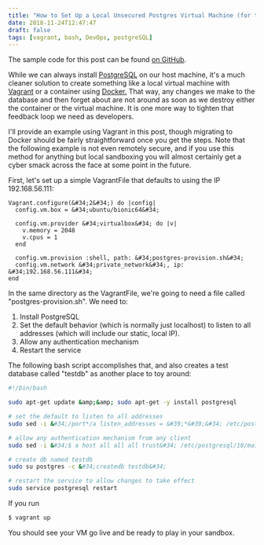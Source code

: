 ```yaml
---
title: "How to Set Up a Local Unsecured Postgres Virtual Machine (for testing)"
date: 2018-11-24T12:47:47
draft: false
tags: [vagrant, bash, DevOps, postgreSQL]
---
```


The sample code for this post can be found [on GitHub](https://github.com/nfisher23/integration-testing-postgres-and-spring/tree/master/postgres-vm-sandbox).

While we can always install [PostgreSQL](https://www.postgresql.org/) on our host machine, it&#39;s a much cleaner solution to create something like a local virtual machine with [Vagrant](https://www.vagrantup.com/) or a container using [Docker.](https://www.docker.com/) That way, any changes we make to the database and then forget about are not around as soon as we destroy either the container or the virtual machine. It is one more way to tighten that feedback loop we need as developers.

I&#39;ll provide an example using Vagrant in this post, though migrating to Docker should be fairly straightforward once you get the steps. Note that the following example is not even remotely secure, and if you use this method for anything but local sandboxing you will almost certainly get a cyber smack across the face at some point in the future.

First, let&#39;s set up a simple VagrantFile that defaults to using the IP 192.168.56.111:

```
Vagrant.configure(&#34;2&#34;) do |config|
  config.vm.box = &#34;ubuntu/bionic64&#34;

  config.vm.provider &#34;virtualbox&#34; do |v|
    v.memory = 2048
    v.cpus = 1
  end

  config.vm.provision :shell, path: &#34;postgres-provision.sh&#34;
  config.vm.network &#34;private_network&#34;, ip: &#34;192.168.56.111&#34;
end
```

In the same directory as the VagrantFile, we&#39;re going to need a file called &#34;postgres-provision.sh&#34;. We need to:

1. Install PostgreSQL
2. Set the default behavior (which is normally just localhost) to listen to all addresses (which will include our static, local IP).
3. Allow any authentication mechanism
4. Restart the service

The following bash script accomplishes that, and also creates a test database called &#34;testdb&#34; as another place to toy around:

```bash
#!/bin/bash

sudo apt-get update &amp;&amp; sudo apt-get -y install postgresql

# set the default to listen to all addresses
sudo sed -i &#34;/port*/a listen_addresses = &#39;*&#39;&#34; /etc/postgresql/10/main/postgresql.conf

# allow any authentication mechanism from any client
sudo sed -i &#34;$ a host all all all trust&#34; /etc/postgresql/10/main/pg_hba.conf

# create db named testdb
sudo su postgres -c &#34;createdb testdb&#34;

# restart the service to allow changes to take effect
sudo service postgresql restart
```

If you run

```bash
$ vagrant up
```

You should see your VM go live and be ready to play in your sandbox.
